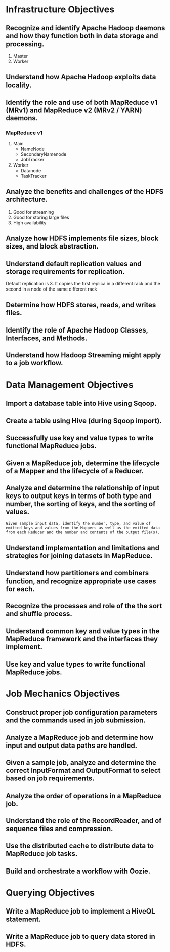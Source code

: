 # Infrastructure Objectives
## Recognize and identify Apache Hadoop daemons and how they function both in data storage and processing.
1. Master
2. Worker
## Understand how Apache Hadoop exploits data locality.

## Identify the role and use of both MapReduce v1 (MRv1) and MapReduce v2 (MRv2 / YARN) daemons.
### MapReduce v1
1. Main
	* NameNode
	* SecondaryNamenode
	* JobTracker
2. Worker
	* Datanode
	* TaskTracker

## Analyze the benefits and challenges of the HDFS architecture.
1. Good for streaming
2. Good for storing large files
3. High availability

## Analyze how HDFS implements file sizes, block sizes, and block abstraction.

## Understand default replication values and storage requirements for replication.
Default replication is 3. It copies the first replica in a different rack and the second in a node of the same different rack

## Determine how HDFS stores, reads, and writes files.
## Identify the role of Apache Hadoop Classes, Interfaces, and Methods.
## Understand how Hadoop Streaming might apply to a job workflow.

# Data Management Objectives
## Import a database table into Hive using Sqoop.
## Create a table using Hive (during Sqoop import).
## Successfully use key and value types to write functional MapReduce jobs.
## Given a MapReduce job, determine the lifecycle of a Mapper and the lifecycle of a Reducer.
## Analyze and determine the relationship of input keys to output keys in terms of both type and number, the sorting of keys, and the sorting of values.
	Given sample input data, identify the number, type, and value of emitted keys and values from the Mappers as well as the emitted data from each Reducer and the number and contents of the output file(s).
## Understand implementation and limitations and strategies for joining datasets in MapReduce.
## Understand how partitioners and combiners function, and recognize appropriate use cases for each.
## Recognize the processes and role of the the sort and shuffle process.
## Understand common key and value types in the MapReduce framework and the interfaces they implement.
## Use key and value types to write functional MapReduce jobs.

# Job Mechanics Objectives
## Construct proper job configuration parameters and the commands used in job submission.
## Analyze a MapReduce job and determine how input and output data paths are handled.
## Given a sample job, analyze and determine the correct InputFormat and OutputFormat to select based on job requirements.
## Analyze the order of operations in a MapReduce job.
## Understand the role of the RecordReader, and of sequence files and compression.
## Use the distributed cache to distribute data to MapReduce job tasks.
## Build and orchestrate a workflow with Oozie.

# Querying Objectives
## Write a MapReduce job to implement a HiveQL statement.
## Write a MapReduce job to query data stored in HDFS.